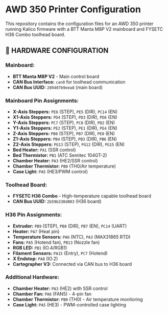 # AWD 350 Printer Configuration

This repository contains the configuration files for an AWD 350 printer running Kalico firmware with a BTT Manta M8P V2 mainboard and FYSETC H36 Combo toolhead board.

## 🔧 **HARDWARE CONFIGURATION**

### **Mainboard:**
- **BTT Manta M8P V2** - Main control board
- **CAN Bus Interface:** `can0` for toolhead communication
- **CAN Bus UUID:** `289407b9eea8` (main board)

### **Mainboard Pin Assignments:**
- **X-Axis Steppers:** `PE6` (STEP), `PE5` (DIR), `PC14` (EN)
- **X1-Axis Steppers:** `PD4` (STEP), `PD3` (DIR), `PD6` (EN)
- **Y-Axis Steppers:** `PC7` (STEP), `PC8` (DIR), `PD2` (EN)
- **Y1-Axis Steppers:** `PE2` (STEP), `PE1` (DIR), `PE4` (EN)
- **Z-Axis Steppers:** `PB8` (STEP), `PB7` (DIR), `PE0` (EN)
- **Z1-Axis Steppers:** `PB4` (STEP), `PB3` (DIR), `PB6` (EN)
- **Z2-Axis Steppers:** `PG13` (STEP), `PG12` (DIR), `PG15` (EN)
- **Bed Heater:** `PA1` (SSR control)
- **Bed Thermistor:** `PB1` (ATC Semitec 104GT-2)
- **Chamber Heater:** `PA3` (HE2/SSR control)
- **Chamber Thermistor:** `PB0` (TH0/Air temperature)
- **Case Light:** `PA5` (HE3/PWM control)

### **Toolhead Board:**
- **FYSETC H36 Combo** - High-temperature capable toolhead board
- **CAN Bus UUID:** `2b59b330d003` (H36 board)

### **H36 Pin Assignments:**
- **Extruder:** `PB9` (STEP), `PB8` (DIR), `PB7` (EN), `PC14` (UART)
- **Heater:** `PA7` (Heat pin)
- **Temperature Sensors:** `PA6` (NTC), `PA3` (MAX31865 RTD)
- **Fans:** `PA5` (Hotend fan), `PB13` (Nozzle fan)
- **RGB LED:** `PB1` (IO.4/RGB1)
- **Filament Sensors:** `PA15` (Entry), `PC7` (Hotend)
- **X Endstop:** `PA8` (IO.2)
- **Cartographer V3:** Connected via CAN bus to H36 board

### **Additional Hardware:**
- **Chamber Heater:** `PA3` (HE2) with SSR control
- **Chamber Fan:** `PA6` (FAN5) - 4-pin fan
- **Chamber Thermistor:** `PB0` (TH0) - Air temperature monitoring
- **Case Light:** `PA5` (HE3) - PWM-controlled case lighting